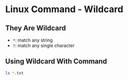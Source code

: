 # Linux Command - Wildcard

## They Are Wildcard

- `*`: match any string
- `?`: match any single character

## Using Wildcard With Command

```sh
ls *.txt
```
